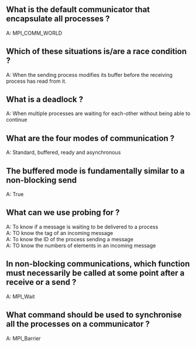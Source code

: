 ## What is the default communicator that encapsulate all processes ?
A: MPI_COMM_WORLD

## Which of these situations is/are a race condition ?
A: When the sending process modifies its buffer before the receiving process has read from it.

## What is a deadlock ?
A: When multiple processes are waiting for each-other without being able to continue

## What are the four modes of communication ?
A: Standard, buffered, ready and asynchronous

## The buffered mode is fundamentally similar to a non-blocking send
A: True

## What can we use probing for ?
A: To know if a message is waiting to be delivered to a process <br>
A: TO know the tag of an incoming message <br>
A: To know the ID of the process sending a message <br>
A: TO know the numbers of elements in an incoming message

## In non-blocking communications, which function must necessarily be called at some point after a receive or a send ?
A: MPI_Wait

## What command should be used to synchronise all the processes on a communicator ?
A: MPI_Barrier